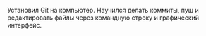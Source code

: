 Установил Git на компьютер.
Научился делать коммиты, пуш и редактировать файлы через командную строку и графический интерфейс.
